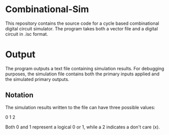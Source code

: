 # Combinational-Sim

This repository contains the source code for a cycle based combinational digital circuit simulator. The program takes both a vector file and a digital circuit in .isc format. 

# Output

The program outputs a text file containing simulation results. For debugging purposes, the simulation file contains both the primary inputs applied and the simulated primary outputs. 

## Notation

The simulation results written to the file can have three possible values:

  0
  1
  2
  
 Both 0 and 1 represent a logical 0 or 1, while a 2 indicates a don't care (x).
